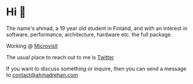 # Hi 👋

The name's ahmad, a 19 year old student in Finland, and with an interest in software, performance, architecture, hardware etc. the full package.

Working @ [Microvisit](https://microvisit.com)

The usual place to reach out to me is [Twitter](https://twitter.com/0x00ahmad)

If you want to discuss something or inquire, then you can send a message to contact@ahmadrehan.com

<!-- This is a comment... yes -->
